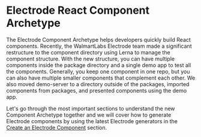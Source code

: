 # Electrode React Component Archetype

The Electrode Component Archetype helps developers quickly build React components. Recently, the WalmartLabs Electrode team made a significant restructure to the component directory using Lerna to manage the component structure. With the new structure, you can have multiple components inside the package directory and a single demo app to test all the components. Generally, you keep one component in one repo, but you can also have multiple smaller components that complement each other. We also moved demo-server to a directory outside of the packages, imported components from packages, and presented components using the demo app.

Let's go through the most important sections to understand the new Component Archetype together and we will cover how to generate Electrode components by using the latest Electrode generators in the [Create an Electrode Component](/docs/chapter1/intermediate/create-a-electrode-component) section.
